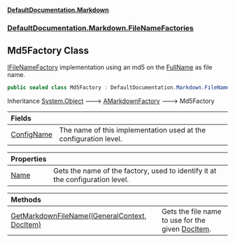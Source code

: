 #### [DefaultDocumentation.Markdown](index.md 'index')
### [DefaultDocumentation.Markdown.FileNameFactories](index.md#DefaultDocumentation.Markdown.FileNameFactories 'DefaultDocumentation.Markdown.FileNameFactories')

## Md5Factory Class

[IFileNameFactory](https://github.com/Doraku/DefaultDocumentation/blob/master/documentation/api/IFileNameFactory.md 'DefaultDocumentation.Api.IFileNameFactory') implementation using an md5 on the [FullName](https://github.com/Doraku/DefaultDocumentation/blob/master/documentation/api/DocItem.FullName.md 'DefaultDocumentation.Models.DocItem.FullName') as file name.

```csharp
public sealed class Md5Factory : DefaultDocumentation.Markdown.FileNameFactories.AMarkdownFactory
```

Inheritance [System.Object](https://docs.microsoft.com/en-us/dotnet/api/System.Object 'System.Object') &#129106; [AMarkdownFactory](AMarkdownFactory.md 'DefaultDocumentation.Markdown.FileNameFactories.AMarkdownFactory') &#129106; Md5Factory

| Fields | |
| :--- | :--- |
| [ConfigName](Md5Factory.ConfigName.md 'DefaultDocumentation.Markdown.FileNameFactories.Md5Factory.ConfigName') | The name of this implementation used at the configuration level. |

| Properties | |
| :--- | :--- |
| [Name](Md5Factory.Name.md 'DefaultDocumentation.Markdown.FileNameFactories.Md5Factory.Name') | Gets the name of the factory, used to identify it at the configuration level. |

| Methods | |
| :--- | :--- |
| [GetMarkdownFileName(IGeneralContext, DocItem)](Md5Factory.GetMarkdownFileName(IGeneralContext,DocItem).md 'DefaultDocumentation.Markdown.FileNameFactories.Md5Factory.GetMarkdownFileName(DefaultDocumentation.IGeneralContext, DefaultDocumentation.Models.DocItem)') | Gets the file name to use for the given [DocItem](https://github.com/Doraku/DefaultDocumentation/blob/master/documentation/api/DocItem.md 'DefaultDocumentation.Models.DocItem'). |
